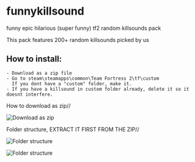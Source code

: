 # funnykillsound
 funny epic hilarious (super funny) tf2 random killsounds pack

This pack features 200+ random killsounds picked by us

## How to install:
```
- Download as a zip file
- Go to steam\steamapps\common\Team Fortress 2\tf\custom
  If you dont have a "custom" folder, make it.
- If you have a killsound in custom folder already, delete it so it doesnt interfere.
```
How to download as zip// 

![Download as zip](https://i.imgur.com/3Pg7tFJ.png)

Folder structure, EXTRACT IT FIRST FROM THE ZIP// 

![Folder structure](https://i.imgur.com/xZXLel0.png)


![Folder structure](https://i.imgur.com/L68RViM.png)
